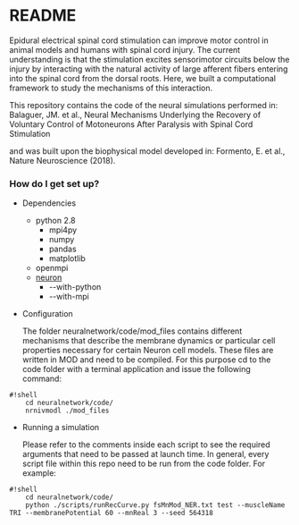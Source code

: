 # README #

Epidural electrical spinal cord stimulation can improve motor control in animal models and humans with spinal cord injury. The current understanding is that the stimulation excites sensorimotor circuits below the injury by interacting with the natural activity of large afferent fibers entering into the spinal cord from the dorsal roots. Here, we built a computational framework to study the mechanisms of this interaction.

This repository contains the code of the neural simulations performed in:  
Balaguer, JM. et al., Neural Mechanisms Underlying the Recovery of Voluntary Control of Motoneurons After Paralysis with Spinal Cord Stimulation

and was built upon the biophysical model developed in: Formento, E. et al., Nature Neuroscience (2018).

### How do I get set up? ###

* Dependencies
    * python 2.8
        * mpi4py
        * numpy
        * pandas
        * matplotlib
    * openmpi
    * [neuron](http://www.neuron.yale.edu/neuron/download)
        * --with-python
        * --with-mpi

* Configuration

    The folder neuralnetwork/code/mod_files contains different mechanisms that describe the membrane dynamics or particular cell properties necessary for certain Neuron cell models. These files are written in MOD and need to be compiled. For this purpose cd to the code folder with a terminal application and issue the following command:
```
#!shell
    cd neuralnetwork/code/
    nrnivmodl ./mod_files
```
* Running a simulation

    Please refer to the comments inside each script to see the required arguments that need to be passed at launch time.
    In general, every script file within this repo need to be run from the code folder.
    For example:

```
#!shell
    cd neuralnetwork/code/
    python ./scripts/runRecCurve.py fsMnMod_NER.txt test --muscleName TRI --membranePotential 60 --mnReal 3 --seed 564318
```
